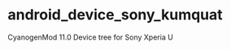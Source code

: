 android_device_sony_kumquat
===========================

CyanogenMod 11.0 Device tree for Sony Xperia U
